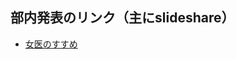 ## 部内発表のリンク（主にslideshare）

* [女医のすすめ][joiNoSusume]


[joiNoSusume]:http://www.slideshare.net/ssuser722c0d/ss-41642991





